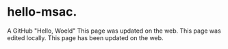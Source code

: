 # hello-msac.
A GitHub "Hello, Woeld"
This page was updated on the web.
This page was edited locally.
This page has been updated on the web.
